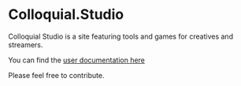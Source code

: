 # Colloquial.Studio

Colloquial Studio is a site featuring tools and games for creatives and streamers.

You can find the [user documentation here](https://docs.colloquial.studio/)

Please feel free to contribute.
